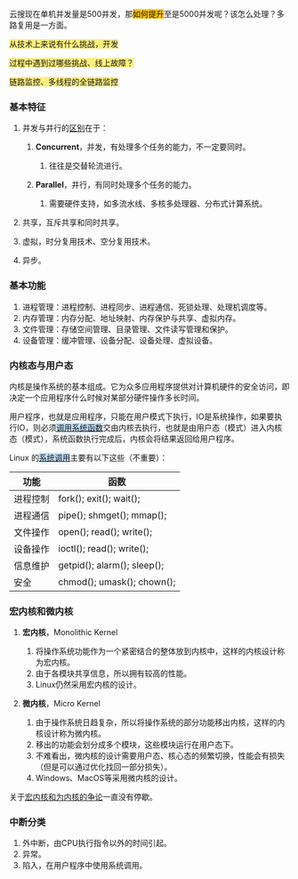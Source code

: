 云搜现在单机并发量是500并发，那<span style=background:#fdc200>如何提升</span>至是5000并发呢？该怎么处理？多路复用是一方面。

<span style=background:#ffee7c>从技术上来说有什么挑战，开发</span>

<span style=background:#ffee7c>过程中遇到过哪些挑战、线上故障？</span>

<span style=background:#ffee7c>链路监控、多线程的全链路监控</span>



### 基本特征

1. 并发与并行的[区别](https://www.zhihu.com/question/33515481)在于：

   1. **Concurrent**，并发，有处理多个任务的能力，不一定要同时。
      1. 往往是交替轮流进行。

   2. **Parallel**，并行，有同时处理多个任务的能力。

      1. 需要硬件支持，如多流水线、多核多处理器、分布式计算系统。
2. 共享，互斥共享和同时共享。
3. 虚拟，时分复用技术、空分复用技术。
5. 异步。



### 基本功能

1. 进程管理：进程控制、进程同步、进程通信、死锁处理、处理机调度等。
2. 内存管理：内存分配、地址映射、内存保护与共享、虚拟内存。
3. 文件管理：存储空间管理、目录管理、文件读写管理和保护。
4. 设备管理：缓冲管理、设备分配、设备处理、虚拟设备。



### 内核态与用户态

内核是操作系统的基本组成。它为众多应用程序提供对计算机硬件的安全访问，即决定一个应用程序什么时候对某部分硬件操作多长时间。

用户程序，也就是应用程序，只能在用户模式下执行，IO是系统操作，如果要执行IO，则必须<span style=background:#c2e2ff><u>调用系统函数</u></span>交由内核去执行，也就是由用户态（模式）进入内核态（模式），系统函数执行完成后，内核会将结果返回给用户程序。

Linux 的<u><span style=background:#c2e2ff>系统调用</span></u>主要有以下这些（不重要）：

| **功能** | **函数**                    |
| -------- | --------------------------- |
| 进程控制 | fork(); exit(); wait();     |
| 进程通信 | pipe(); shmget(); mmap();   |
| 文件操作 | open(); read(); write();    |
| 设备操作 | ioctl(); read(); write();   |
| 信息维护 | getpid(); alarm(); sleep(); |
| 安全     | chmod(); umask(); chown();  |



### 宏内核和微内核

1. **宏内核**，Monolithic Kernel

   1. 将操作系统功能作为一个紧密结合的整体放到内核中，这样的内核设计称为宏内核。
   2. 由于各模块共享信息，所以拥有较高的性能。
   3. Linux仍然采用宏内核的设计。

2. **微内核**，Micro Kernel

   1. 由于操作系统日趋复杂，所以将操作系统的部分功能移出内核，这样的内核设计称为微内核。
   2. 移出的功能会划分成多个模块，这些模块运行在用户态下。
   3. 不难看出，微内核的设计需要用户态、核心态的频繁切换，性能会有损失（但是可以通过优化找回一部分损失）。
   4. Windows、MacOS等采用微内核的设计。

关于[宏内核和为内核的争论](https://www.zhihu.com/question/20314255)一直没有停歇。



### 中断分类

1. 外中断，由CPU执行指令以外的时间引起。
2. 异常。
3. 陷入，在用户程序中使用系统调用。